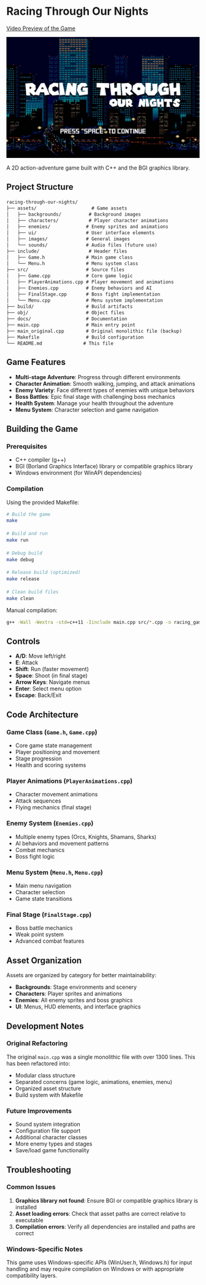 # Racing Through Our Nights

[Video Preview of the Game](https://drive.google.com/file/d/1APIosDpXc9ZvN1zF04ZMWEb3kNQ8PjXC/view?usp=sharing)

![alt text](https://raw.githubusercontent.com/fsudjatmiko/racing-through-our-nights/refs/heads/main/assets/ui/mainmenu.gif)


A 2D action-adventure game built with C++ and the BGI graphics library.

## Project Structure

```
racing-through-our-nights/
├── assets/                    # Game assets
│   ├── backgrounds/          # Background images
│   ├── characters/           # Player character animations
│   ├── enemies/             # Enemy sprites and animations
│   ├── ui/                  # User interface elements
│   ├── images/              # General images
│   └── sounds/              # Audio files (future use)
├── include/                  # Header files
│   ├── Game.h               # Main game class
│   └── Menu.h               # Menu system class
├── src/                     # Source files
│   ├── Game.cpp             # Core game logic
│   ├── PlayerAnimations.cpp # Player movement and animations
│   ├── Enemies.cpp          # Enemy behaviors and AI
│   ├── FinalStage.cpp       # Boss fight implementation
│   └── Menu.cpp             # Menu system implementation
├── build/                   # Build artifacts
├── obj/                     # Object files
├── docs/                    # Documentation
├── main.cpp                 # Main entry point
├── main_original.cpp        # Original monolithic file (backup)
├── Makefile                 # Build configuration
└── README.md               # This file
```

## Game Features

- **Multi-stage Adventure**: Progress through different environments
- **Character Animation**: Smooth walking, jumping, and attack animations
- **Enemy Variety**: Face different types of enemies with unique behaviors
- **Boss Battles**: Epic final stage with challenging boss mechanics
- **Health System**: Manage your health throughout the adventure
- **Menu System**: Character selection and game navigation

## Building the Game

### Prerequisites

- C++ compiler (g++)
- BGI (Borland Graphics Interface) library or compatible graphics library
- Windows environment (for WinAPI dependencies)

### Compilation

Using the provided Makefile:

```bash
# Build the game
make

# Build and run
make run

# Debug build
make debug

# Release build (optimized)
make release

# Clean build files
make clean
```

Manual compilation:
```bash
g++ -Wall -Wextra -std=c++11 -Iinclude main.cpp src/*.cpp -o racing_game -lgraph -lwinmm -lgdi32 -luser32
```

## Controls

- **A/D**: Move left/right
- **E**: Attack
- **Shift**: Run (faster movement)
- **Space**: Shoot (in final stage)
- **Arrow Keys**: Navigate menus
- **Enter**: Select menu option
- **Escape**: Back/Exit

## Code Architecture

### Game Class (`Game.h`, `Game.cpp`)
- Core game state management
- Player positioning and movement
- Stage progression
- Health and scoring systems

### Player Animations (`PlayerAnimations.cpp`)
- Character movement animations
- Attack sequences
- Flying mechanics (final stage)

### Enemy System (`Enemies.cpp`)
- Multiple enemy types (Orcs, Knights, Shamans, Sharks)
- AI behaviors and movement patterns
- Combat mechanics
- Boss fight logic

### Menu System (`Menu.h`, `Menu.cpp`)
- Main menu navigation
- Character selection
- Game state transitions

### Final Stage (`FinalStage.cpp`)
- Boss battle mechanics
- Weak point system
- Advanced combat features

## Asset Organization

Assets are organized by category for better maintainability:
- **Backgrounds**: Stage environments and scenery
- **Characters**: Player sprites and animations
- **Enemies**: All enemy sprites and boss graphics
- **UI**: Menus, HUD elements, and interface graphics

## Development Notes

### Original Refactoring
The original `main.cpp` was a single monolithic file with over 1300 lines. This has been refactored into:
- Modular class structure
- Separated concerns (game logic, animations, enemies, menu)
- Organized asset structure
- Build system with Makefile

### Future Improvements
- Sound system integration
- Configuration file support
- Additional character classes
- More enemy types and stages
- Save/load game functionality

## Troubleshooting

### Common Issues
1. **Graphics library not found**: Ensure BGI or compatible graphics library is installed
2. **Asset loading errors**: Check that asset paths are correct relative to executable
3. **Compilation errors**: Verify all dependencies are installed and paths are correct

### Windows-Specific Notes
This game uses Windows-specific APIs (WinUser.h, Windows.h) for input handling and may require compilation on Windows or with appropriate compatibility layers.

